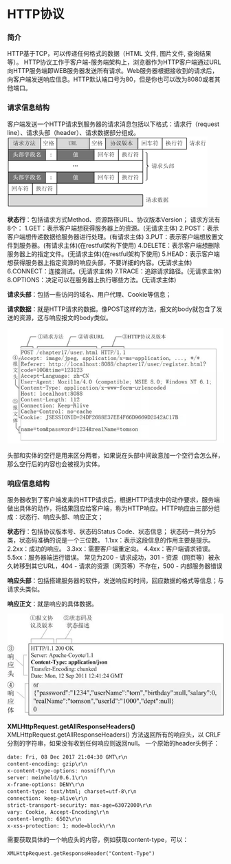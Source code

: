 HTTP协议
===================

###  简介
HTTP基于TCP，可以传递任何格式的数据（HTML 文件, 图片文件, 查询结果等）。
HTTP协议工作于客户端-服务端架构上，浏览器作为HTTP客户端通过URL向HTTP服务端即WEB服务器发送所有请求。Web服务器根据接收到的请求后，向客户端发送响应信息。HTTP默认端口号为80，但是你也可以改为8080或者其他端口。

###  请求信息结构
客户端发送一个HTTP请求到服务器的请求消息包括以下格式：请求行（request line）、请求头部（header）、请求数据部分组成。
![](./相关文件/4.1.png)


**状态行**：包括请求方式Method、资源路径URL、协议版本Version；
请求方法有8个：
1.GET：表示客户端想获得服务器上的资源。(无请求主体)
2.POST：表示客户端想传递数据给服务器进行处理。(有请求主体)
3.PUT：表示客户端想放置文件到服务器。(有请求主体)(在restful架构下使用)
4.DELETE：表示客户端想删除服务器上的指定文件。(无请求主体)(在restful架构下使用)
5.HEAD：表示客户端想获得服务器上指定资源的响应头部，不要详细的内容。(无请求主体)
6.CONNECT：连接测试。(无请求主体)
7.TRACE：追踪请求路径。(无请求主体)
8.OPTIONS：决定可以在服务器上执行哪些方法。(无请求主体)

**请求头部**：包括一些访问的域名、用户代理、Cookie等信息；

**请求数据**：就是HTTP请求的数据。像POST这样的方法，报文的body就包含了发送的资源，这与响应报文的body类似。

![](./相关文件/4.2.JPG)

头部和实体的空行是用来区分两者，如果说在头部中间故意加一个空行会怎么样，那么空行后的内容也会被视为实体。

###  响应信息结构
服务器收到了客户端发来的HTTP请求后，根据HTTP请求中的动作要求，服务端做出具体的动作，将结果回应给客户端，称为HTTP响应。HTTP响应由三部分组成：状态行、响应头部、响应正文；

**状态行**：包括协议版本号、状态码Status Code、状态信息；
状态码一共分为5类，状态码准确的说是一个三位数。
1.1xx：表示这段信息的作用主要是提示。
2.2xx：成功的响应。
3.3xx：需要客户端重定向。
4.4xx：客户端请求错误。
5.5xx：服务器端运行错误。
常见为200 - 请求成功，301 - 资源（网页等）被永久转移到其它URL，404 - 请求的资源（网页等）不存在，500 - 内部服务器错误

**响应头部**：包括搭建服务器的软件，发送响应的时间，回应数据的格式等信息；与请求头类似。

**响应正文**：就是响应的具体数据。


![](./相关文件/4.3.webp)

**XMLHttpRequest.getAllResponseHeaders()**
XMLHttpRequest.getAllResponseHeaders() 方法返回所有的响应头，以 CRLF 分割的字符串，如果没有收到任何响应则返回null。
一个原始的header头例子：
```
date: Fri, 08 Dec 2017 21:04:30 GMT\r\n
content-encoding: gzip\r\n
x-content-type-options: nosniff\r\n
server: meinheld/0.6.1\r\n
x-frame-options: DENY\r\n
content-type: text/html; charset=utf-8\r\n
connection: keep-alive\r\n
strict-transport-security: max-age=63072000\r\n
vary: Cookie, Accept-Encoding\r\n
content-length: 6502\r\n
x-xss-protection: 1; mode=block\r\n
```
需要获取具体的一个响应头的内容，例如获取content-type，可以：
```
XMLHttpRequest.getResponseHeader("Content-Type")
```